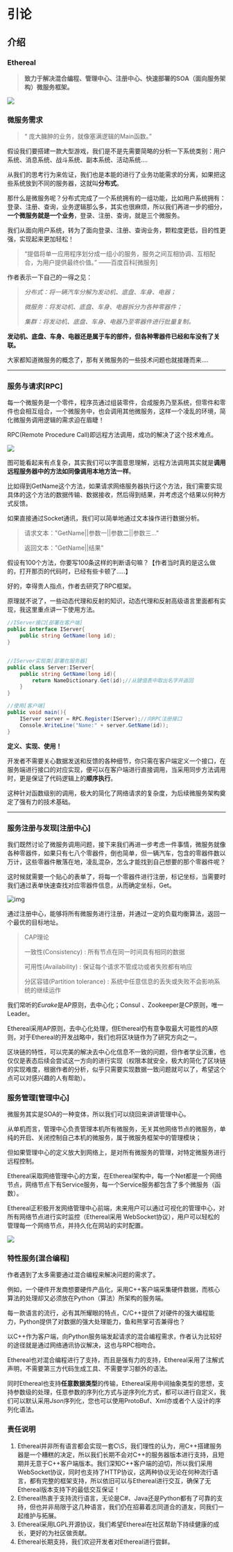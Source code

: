# 引论

## 介绍

### Ethereal

> **致力于解决混合编程、管理中心、注册中心、快速部署的SOA（面向服务架构）微服务框架。**

![](../assets/img/docs/Core架构.png)

### 微服务需求

> “ 庞大臃肿的业务，就像塞满逻辑的Main函数。”

假设我们要搭建一款大型游戏，我们是不是先需要简略的分析一下系统类别：用户系统、消息系统、战斗系统、副本系统、活动系统....

从我们的思考行为来佐证，我们也是本能的进行了业务功能需求的分离，如果把这些系统放到不同的服务器，这就叫**分布式**。

那什么是微服务呢？分布式完成了一个系统拥有的一组功能，比如用户系统拥有：登录、注册、查询，业务逻辑那么多，其实也很麻烦，所以我们再进一步的细分，**一个微服务就是一个业务**，登录、注册、查询，就是三个微服务。

我们从面向用户系统，转为了面向登录、注册、查询业务，颗粒度更低，目的性更强，实现起来更加轻松！

>  “提倡将单一应用程序划分成一组小的服务，服务之间互相协调、互相配合，为用户提供最终价值。”      																																			——百度百科[微服务]

作者表示一下自己的一得之见：

>   *分布式：将一辆汽车分解为发动机、底盘、车身、电器；*
>
>   *微服务：将发动机、底盘、车身、电器拆分为各种零器件；*
>
>   *集群：将发动机、底盘、车身、电器乃至零器件进行批量复制。*

**发动机、底盘、车身、电器还是属于车的部件，但各种零器件已经和车没有了关联。**

大家都知道微服务的概念了，那有关微服务的一些技术问题也就接踵而来....

------



### 服务与请求[RPC]

每一个微服务是一个零件，程序员通过组装零件，合成服务乃至系统，但零件和零件也会相互组合，一个微服务中，也会调用其他微服务，这样一个凌乱的环境，简化微服务调用逻辑的需求迫在眉睫！

RPC(Remote Procedure Call)即远程方法调用，成功的解决了这个技术难点。

![](../assets/img/docs/RPC.jpg)

图可能看起来有点复杂，其实我们可以字面意思理解，远程方法调用其实就是**调用远程服务器中的方法如同像调用本地方法一样**。

比如得到GetName这个方法，如果请求网络服务器执行这个方法，我们需要实现具体的这个方法的数据传输、数据接收，然后得到结果，并考虑这个结果以何种方式反馈。

如果直接通过Socket通讯，我们可以简单地通过文本操作进行数据分析。

>   请求文本："GetName||参数一||参数二||参数三..."
>
>   返回文本："GetName||结果"

假设有100个方法，你要写100条这样的判断语句嘛？【作者当时真的是这么做的，打开那页的代码时，已经有些卡顿了.....】

好的，幸得贵人指点，作者去研究了RPC框架。

原理就不说了，一些动态代理和反射的知识，动态代理和反射高级语言里面都有实现，我这里重点讲一下使用方法。

```c#
//IServer接口[部署在客户端]
public interface IServer{
    public string GetName(long id);
}


//IServer实现类[部署在服务器]
public class Server:IServer{
    public string GetName(long id){
    	return NameDictionary.Get(id);//从键值表中取出名字并返回
	}
}

//使用[客户端]
public void main(){
    IServer server = RPC.Register(IServer);//向RPC注册接口
    Console.WriteLine("Name:" + server.GetName(id));
}
```

**定义、实现、使用！**

开发者不需要关心数据发送和反馈的各种细节，你只需在客户端定义一个接口，在服务端进行接口的对应实现，便可以在客户端进行直接调用，当采用同步方法调用时，更是保证了代码逻辑上的**顺序执行**。

这种针对函数级别的调用，极大的简化了网络请求的复杂度，为后续微服务架构奠定了强有力的技术基础。

------



### 服务注册与发现[注册中心]

我们既然讨论了微服务调用问题，接下来我们再进一步考虑一件事情，微服务就像各种零器件，如果只有七八个零器件，倒也简单，但一辆汽车，包含的零器件数以万计，这些零器件散落在地，凌乱混杂，怎么才能找到自己想要的那个零器件呢？

这时候就需要一个贴心的表单了，将每一个零器件进行注册，标记坐标，当需要时我们通过表单快速查找对应零器件信息，从而确定坐标，Get。

![img](https://upload-images.jianshu.io/upload_images/22310097-35c569edaad10183.png?imageMogr2/auto-orient/strip|imageView2/2/w/858/format/webp)

通过注册中心，能够将所有微服务进行注册，并通过一定的负载均衡算法，返回一个最优的目标地址。



> CAP理论
>
> 一致性(Consistency) : 所有节点在同一时间具有相同的数据
>
> 可用性(Availability) : 保证每个请求不管成功或者失败都有响应
>
> 分区容错(Partition tolerance) : 系统中任意信息的丢失或失败不会影响系统的继续运作

我们常听的*Eurake*是AP原则，去中心化；Consul 、Zookeeper是CP原则，唯一Leader。

Ethereal采用AP原则，去中心化处理，但Ethereal仍有意争取最大可能性的A原则，对于Ethereal的开发战略中，我们也将区块链作为了研究方向之一。

区块链的特性，可以完美的解决去中心化信息不一致的问题，但作者学业沉重，也仅仅是表态后续会尝试这一方向的进行实现（权限本就安全，极大的简化了区块链的实现难度，根据作者的分析，似乎只需要实现数据一致问题就可以了，希望这个点可以对感兴趣的人有帮助）。

### 服务管理[管理中心]

微服务其实是SOA的一种变体，所以我们可以绕回来讲讲管理中心。

从单机而言，管理中心负责管理本机所有微服务，无关其他网络节点的微服务，单纯的开启、关闭控制自己本机的微服务，属于微服务框架中的管理模块；

但如果管理中心的定义放大到网络上，是对所有微服务的管理，对特定微服务进行远程控制。

Ethereal采取网络管理中心的方案，在Ethereal架构中，每一个Net都是一个网络节点，网络节点下有Service服务，每一个Service服务都包含了多个微服务（函数）。

Ethereal正积极开发网络管理中心前端，未来用户可以通过可视化的管理中心，对所有网络节点进行实时监控（Ethereal采用 WebSocket协议），用户可以轻松的管理每一个网络节点，并持久化在网站的实时配置。

![](../assets/img/docs/前端页面.jpg)

### 特性服务[混合编程]

作者遇到了太多需要通过混合编程来解决问题的需求了。

例如，一个硬件开发商想要硬件产品化，采用C++客户端采集硬件数据，而核心算法的处理却又必须放在Python（算法）所架构的服务端。

每一款语言的流行，必有其所耀眼的特点，C/C++提供了对硬件的强大编程能力，Python提供了对数据的强大处理能力，鱼和熊掌可否兼得也？

以C++作为客户端，向Python服务端发起请求的混合编程需求，作者认为比较好的途径就是通过网络通讯协议解决，这也与RPC相吻合。

Ethereal也对混合编程进行了支持，而且是强有力的支持，Ethereal采用了注解式声明，不需要第三方代码生成工具、不需要学习额外的语法。

同时Ethereal也支持**任意数据类型**的传输，Ethereal采用中间抽象类型的思想，支持参数级的处理，任意参数的序列化方式与逆序列化方式，都可以进行自定义，我们可以默认采用*Json*序列化，您也可以使用ProtoBuf、Xml亦或者个人设计的序列化语法。

### 责任说明

1. Ethereal并非所有语言都会实现一套C\S，我们理性的认为，用C++搭建服务器是一个糟糕的决定，所以我们长期不会对C++的服务器版本进行支持，且短期并无意于C++客户端版本。我们深知C++客户端的迫切，所以我们采用WebSocket协议，同时也支持了HTTP协议，这两种协议无论在何种流行语言，都有完整的框架支持，所以依旧可以与Ethereal进行交互，确保了无Ethereal版本支持下的最低交互保证！
2. Ethereal热衷于支持流行语言，无论是C#、Java还是Python都有了可靠的支持，但也并非局限于这几种语言，我们仍在招募着志同道合的道友，同我们一起维护与拓展。
3. Ethereal采用LGPL开源协议，我们希望Ethereal在社区帮助下持续健康的成长，更好的为社区做贡献。
4. Ethereal长期支持，我们欢迎开发者对Ethereal进行尝鲜。